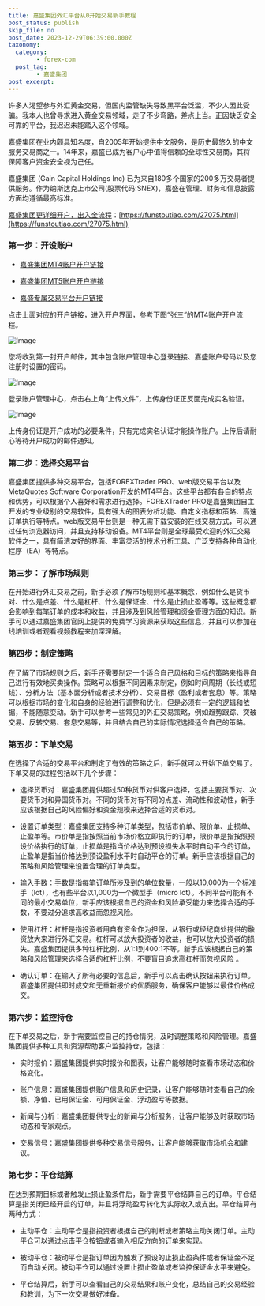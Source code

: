 ```yaml
---
title: 嘉盛集团外汇平台从0开始交易新手教程
post_status: publish
skip_file: no
post_date: 2023-12-29T06:39:00.000Z
taxonomy:
  category:
        - forex-com
  post_tag:
        - 嘉盛集团
post_excerpt: 
---
```

许多人渴望参与外汇黄金交易，但国内监管缺失导致黑平台泛滥，不少人因此受骗。我本人也曾寻求进入黄金交易领域，走了不少弯路，差点上当。正因缺乏安全可靠的平台，我迟迟未能踏入这个领域。

嘉盛集团在业内颇具知名度，自2005年开始提供中文服务，是历史最悠久的中文服务交易商之一。14年来，嘉盛已成为客户心中值得信赖的全球性交易商，其将保障客户资金安全视为己任。

嘉盛集团 (Gain Capital Holdings Inc) 已为来自180多个国家的200多万交易者提供服务。作为纳斯达克上市公司(股票代码:SNEX)，嘉盛在管理、财务和信息披露方面均遵循最高标准。

[嘉盛集团更详细开户，出入金流程](https://funstoutiao.com/27075.html)：[https://funstoutiao.com/27075.html](https://funstoutiao.com/27075.html)

### 第一步：开设账户

* [嘉盛集团MT4账户开户链接](https://s.ssgg.net/jsmt4)

* [嘉盛集团MT5账户开户链接](https://s.ssgg.net/jsmt5)

* [嘉盛专属交易平台开户链接](https://s.ssgg.net/js)

点击上面对应的开户链接，进入开户界面，参考下图“张三”的MT4账户开户流程。

![Image](https://prod-files-secure.s3.us-west-2.amazonaws.com/39ed1227-6d7d-4570-be36-9ccd4a2c4241/7a167aea-686b-400d-af59-4e18eb607a40/640.png?X-Amz-Algorithm=AWS4-HMAC-SHA256&X-Amz-Content-Sha256=UNSIGNED-PAYLOAD&X-Amz-Credential=ASIAZI2LB4667CN4OZ53%2F20251009%2Fus-west-2%2Fs3%2Faws4_request&X-Amz-Date=20251009T161309Z&X-Amz-Expires=3600&X-Amz-Security-Token=IQoJb3JpZ2luX2VjED8aCXVzLXdlc3QtMiJIMEYCIQCs7ZYEPOWpvGKGmuTIPr9MbEGza%2B11t3lz03yQOwS1TAIhAKg9cxAVw%2FnU%2FpOkMCSxs3BdfG2SQQ%2Fks21qpegCP4qdKogECNj%2F%2F%2F%2F%2F%2F%2F%2F%2F%2FwEQABoMNjM3NDIzMTgzODA1IgwwkNK2vq6eXSI1wa0q3AOS2YkTI%2Fk8Mj4SorXBapO7clbojDyfx7VgSk9WHz1wRe4v0J0Ed8U4LNvwlIe2lHQz7JkFKYswvciq%2BNIvop8RiU1TznFwYVE%2B%2BJteuFmpTVhEdKpGvmW5qp68Rsox2cO%2B%2F0uz8MDKPTwwl6DQmdZgUgONCSGxUzZAfE4opn3tudwcpt%2BwHOAhSi%2FsKytxbo8wtUi1CqUIEQ1eZJ8nBOM7ZnuS5MUz7WEwu9SNrdAPkcdzeJbbi4X1kFKuSjlBCEBKMPdY70AISZSiYcaN8zFIUHECeXrdv78RsDEsCo0S3XzjnkJEP22wxOMAr8TjqlkmEu1vJSPMmZDNqjKSTwmnYyZNtASQic80v89D6ggFP03V1ohhulJg7JenAw%2BK9%2BpbStNl5LabXbofCMp4pKCbcZeGXqzZ8EBknuINAEDRC%2BsGbC7wQwct19KMxXesVk4SR%2FLgeOMZZ6oJdHV6l8KEyAhBNE%2FZi37RLbAblj1sTwVMVnWZ5V5CdwQ2PmR34lSsdKSt83atBmSrYoG9gDbWie7l2aOF6MRE1ul%2FikwtsPhOcChPLOp%2FmcGdoyJ0QUlTBrFSCFxkBDIORIM4xz29C%2BTx19TPUZ6oPt3PApKIXltWYZx6p7O1dfEdhzCHk5%2FHBjqkAWpnsceU%2BMVgGn%2Bms3pTyYVnsijKH1u41wqnqkSuw9L3wkfloqxX5GoRpNcTv5RKqjabg7EVf6%2F1M4FrO04CEicp7w3YFHx4MNB7FDtPPRtISTeiZynQfEu3ZoCfnctk67JOWrfrTgq4JhF7Ayng2aBH%2BiqRWvMAafTdees%2FTavuAyk%2F4gpEKNH0009rn8GQihd7Lvbb4xYB78p%2BxaRimu4JMdSJ&X-Amz-Signature=6cb5357b0317cab4ab20fa61003748fb2d100de1cf318681c25c1b49c8f61701&X-Amz-SignedHeaders=host&x-amz-checksum-mode=ENABLED&x-id=GetObject)

您将收到第一封开户邮件，其中包含账户管理中心登录链接、嘉盛账户号码以及您注册时设置的密码。

![Image](https://prod-files-secure.s3.us-west-2.amazonaws.com/39ed1227-6d7d-4570-be36-9ccd4a2c4241/eaa1c6b3-2877-4284-a0e1-530e222c27fb/image.png?X-Amz-Algorithm=AWS4-HMAC-SHA256&X-Amz-Content-Sha256=UNSIGNED-PAYLOAD&X-Amz-Credential=ASIAZI2LB4667CN4OZ53%2F20251009%2Fus-west-2%2Fs3%2Faws4_request&X-Amz-Date=20251009T161309Z&X-Amz-Expires=3600&X-Amz-Security-Token=IQoJb3JpZ2luX2VjED8aCXVzLXdlc3QtMiJIMEYCIQCs7ZYEPOWpvGKGmuTIPr9MbEGza%2B11t3lz03yQOwS1TAIhAKg9cxAVw%2FnU%2FpOkMCSxs3BdfG2SQQ%2Fks21qpegCP4qdKogECNj%2F%2F%2F%2F%2F%2F%2F%2F%2F%2FwEQABoMNjM3NDIzMTgzODA1IgwwkNK2vq6eXSI1wa0q3AOS2YkTI%2Fk8Mj4SorXBapO7clbojDyfx7VgSk9WHz1wRe4v0J0Ed8U4LNvwlIe2lHQz7JkFKYswvciq%2BNIvop8RiU1TznFwYVE%2B%2BJteuFmpTVhEdKpGvmW5qp68Rsox2cO%2B%2F0uz8MDKPTwwl6DQmdZgUgONCSGxUzZAfE4opn3tudwcpt%2BwHOAhSi%2FsKytxbo8wtUi1CqUIEQ1eZJ8nBOM7ZnuS5MUz7WEwu9SNrdAPkcdzeJbbi4X1kFKuSjlBCEBKMPdY70AISZSiYcaN8zFIUHECeXrdv78RsDEsCo0S3XzjnkJEP22wxOMAr8TjqlkmEu1vJSPMmZDNqjKSTwmnYyZNtASQic80v89D6ggFP03V1ohhulJg7JenAw%2BK9%2BpbStNl5LabXbofCMp4pKCbcZeGXqzZ8EBknuINAEDRC%2BsGbC7wQwct19KMxXesVk4SR%2FLgeOMZZ6oJdHV6l8KEyAhBNE%2FZi37RLbAblj1sTwVMVnWZ5V5CdwQ2PmR34lSsdKSt83atBmSrYoG9gDbWie7l2aOF6MRE1ul%2FikwtsPhOcChPLOp%2FmcGdoyJ0QUlTBrFSCFxkBDIORIM4xz29C%2BTx19TPUZ6oPt3PApKIXltWYZx6p7O1dfEdhzCHk5%2FHBjqkAWpnsceU%2BMVgGn%2Bms3pTyYVnsijKH1u41wqnqkSuw9L3wkfloqxX5GoRpNcTv5RKqjabg7EVf6%2F1M4FrO04CEicp7w3YFHx4MNB7FDtPPRtISTeiZynQfEu3ZoCfnctk67JOWrfrTgq4JhF7Ayng2aBH%2BiqRWvMAafTdees%2FTavuAyk%2F4gpEKNH0009rn8GQihd7Lvbb4xYB78p%2BxaRimu4JMdSJ&X-Amz-Signature=7b253fedf3c06c078e3e72701ec7dfc34cfdc90ae04d36528dcadf7e85ef7c66&X-Amz-SignedHeaders=host&x-amz-checksum-mode=ENABLED&x-id=GetObject)

登录账户管理中心，点击右上角“上传文件”，上传身份证正反面完成实名验证。

![Image](https://prod-files-secure.s3.us-west-2.amazonaws.com/39ed1227-6d7d-4570-be36-9ccd4a2c4241/54090639-09fc-46b4-a135-e0289f707147/image.png?X-Amz-Algorithm=AWS4-HMAC-SHA256&X-Amz-Content-Sha256=UNSIGNED-PAYLOAD&X-Amz-Credential=ASIAZI2LB4667CN4OZ53%2F20251009%2Fus-west-2%2Fs3%2Faws4_request&X-Amz-Date=20251009T161309Z&X-Amz-Expires=3600&X-Amz-Security-Token=IQoJb3JpZ2luX2VjED8aCXVzLXdlc3QtMiJIMEYCIQCs7ZYEPOWpvGKGmuTIPr9MbEGza%2B11t3lz03yQOwS1TAIhAKg9cxAVw%2FnU%2FpOkMCSxs3BdfG2SQQ%2Fks21qpegCP4qdKogECNj%2F%2F%2F%2F%2F%2F%2F%2F%2F%2FwEQABoMNjM3NDIzMTgzODA1IgwwkNK2vq6eXSI1wa0q3AOS2YkTI%2Fk8Mj4SorXBapO7clbojDyfx7VgSk9WHz1wRe4v0J0Ed8U4LNvwlIe2lHQz7JkFKYswvciq%2BNIvop8RiU1TznFwYVE%2B%2BJteuFmpTVhEdKpGvmW5qp68Rsox2cO%2B%2F0uz8MDKPTwwl6DQmdZgUgONCSGxUzZAfE4opn3tudwcpt%2BwHOAhSi%2FsKytxbo8wtUi1CqUIEQ1eZJ8nBOM7ZnuS5MUz7WEwu9SNrdAPkcdzeJbbi4X1kFKuSjlBCEBKMPdY70AISZSiYcaN8zFIUHECeXrdv78RsDEsCo0S3XzjnkJEP22wxOMAr8TjqlkmEu1vJSPMmZDNqjKSTwmnYyZNtASQic80v89D6ggFP03V1ohhulJg7JenAw%2BK9%2BpbStNl5LabXbofCMp4pKCbcZeGXqzZ8EBknuINAEDRC%2BsGbC7wQwct19KMxXesVk4SR%2FLgeOMZZ6oJdHV6l8KEyAhBNE%2FZi37RLbAblj1sTwVMVnWZ5V5CdwQ2PmR34lSsdKSt83atBmSrYoG9gDbWie7l2aOF6MRE1ul%2FikwtsPhOcChPLOp%2FmcGdoyJ0QUlTBrFSCFxkBDIORIM4xz29C%2BTx19TPUZ6oPt3PApKIXltWYZx6p7O1dfEdhzCHk5%2FHBjqkAWpnsceU%2BMVgGn%2Bms3pTyYVnsijKH1u41wqnqkSuw9L3wkfloqxX5GoRpNcTv5RKqjabg7EVf6%2F1M4FrO04CEicp7w3YFHx4MNB7FDtPPRtISTeiZynQfEu3ZoCfnctk67JOWrfrTgq4JhF7Ayng2aBH%2BiqRWvMAafTdees%2FTavuAyk%2F4gpEKNH0009rn8GQihd7Lvbb4xYB78p%2BxaRimu4JMdSJ&X-Amz-Signature=eaf8e4e98a8ecf577ce150273a1542821029b483947e32d489f26ab1ae45342f&X-Amz-SignedHeaders=host&x-amz-checksum-mode=ENABLED&x-id=GetObject)

上传身份证是开户成功的必要条件，只有完成实名认证才能操作账户。上传后请耐心等待开户成功的邮件通知。

### 第二步：选择交易平台

嘉盛集团提供多种交易平台，包括FOREXTrader PRO、web版交易平台以及MetaQuotes Software Corporation开发的MT4平台。这些平台都有各自的特点和优势，可以根据个人喜好和需求进行选择。FOREXTrader PRO是嘉盛集团自主开发的专业级别的交易软件，具有强大的图表分析功能、自定义指标和策略、高速订单执行等特点。web版交易平台则是一种无需下载安装的在线交易方式，可以通过任何浏览器访问，并且支持移动设备。MT4平台则是全球最受欢迎的外汇交易软件之一，具有简洁友好的界面、丰富灵活的技术分析工具、广泛支持各种自动化程序（EA）等特点。

### 第三步：了解市场规则

在开始进行外汇交易之前，新手必须了解市场规则和基本概念，例如什么是货币对、什么是点差、什么是杠杆、什么是保证金、什么是止损止盈等等。这些概念都会影响到每笔订单的成本和收益，并且涉及到风险管理和资金管理方面的知识。新手可以通过嘉盛集团官网上提供的免费学习资源来获取这些信息，并且可以参加在线培训或者观看视频教程来加深理解。

### 第四步：制定策略

在了解了市场规则之后，新手还需要制定一个适合自己风格和目标的策略来指导自己进行有效地买卖操作。策略可以根据不同因素来制定，例如时间周期（长线或短线）、分析方法（基本面分析或者技术分析）、交易目标（盈利或者套息）等。策略可以根据市场的变化和自身的经验进行调整和优化，但是必须有一定的逻辑和依据，不能随意变动。新手可以参考一些常见的外汇交易策略，例如趋势跟踪、突破交易、反转交易、套息交易等，并且结合自己的实际情况选择适合自己的策略。

### 第五步：下单交易

在选择了合适的交易平台和制定了有效的策略之后，新手就可以开始下单交易了。下单交易的过程包括以下几个步骤：

* 选择货币对：嘉盛集团提供超过50种货币对供客户选择，包括主要货币对、次要货币对和异国货币对。不同的货币对有不同的点差、流动性和波动性，新手应该根据自己的风险偏好和资金规模来选择合适的货币对。

* 设置订单类型：嘉盛集团支持多种订单类型，包括市价单、限价单、止损单、止盈单等。市价单是指按照当前市场价格立即执行的订单，限价单是指按照预设价格执行的订单，止损单是指当价格达到预设损失水平时自动平仓的订单，止盈单是指当价格达到预设盈利水平时自动平仓的订单。新手应该根据自己的策略和风险管理来设置合理的订单类型。

* 输入手数：手数是指每笔订单所涉及到的单位数量，一般以10,000为一个标准手（lot），也有些平台以1,000为一个微型手（micro lot）。不同平台可能有不同的最小交易单位，新手应该根据自己的资金和风险承受能力来选择合适的手数，不要过分追求高收益而忽视风险。

* 使用杠杆：杠杆是指投资者用自有资金作为担保，从银行或经纪商处提供的融资放大来进行外汇交易。杠杆可以放大投资者的收益，也可以放大投资者的损失。嘉盛集团提供多种杠杆比例，从1:1到400:1不等。新手应该根据自己的策略和风险管理来选择合适的杠杆比例，不要盲目追求高杠杆而忽视风险 。

* 确认订单：在输入了所有必要的信息后，新手可以点击确认按钮来执行订单。嘉盛集团提供即时成交和无重新报价的优质服务，确保客户能够以最佳价格成交。

### 第六步：监控持仓

在下单交易之后，新手需要监控自己的持仓情况，及时调整策略和风险管理。嘉盛集团提供多种工具和资源帮助客户监控持仓，包括：

* 实时报价：嘉盛集团提供实时报价和图表，让客户能够随时查看市场动态和价格变化。

* 账户信息：嘉盛集团提供账户信息和历史记录，让客户能够随时查看自己的余额、净值、已用保证金、可用保证金、浮动盈亏等数据。

* 新闻与分析：嘉盛集团提供专业的新闻与分析服务，让客户能够及时获取市场动态和专家观点。

* 交易信号：嘉盛集团提供多种交易信号服务，让客户能够获取市场机会和建议。

### 第七步：平仓结算

在达到预期目标或者触发止损止盈条件后，新手需要平仓结算自己的订单。平仓结算是指关闭已经开启的订单，并且将浮动盈亏转化为实际收入或支出。平仓结算有两种方式：

* 主动平仓：主动平仓是指投资者根据自己的判断或者策略主动关闭订单。主动平仓可以通过点击平仓按钮或者输入相反方向的订单来实现。

* 被动平仓：被动平仓是指订单因为触发了预设的止损止盈条件或者保证金不足而自动关闭。被动平仓可以通过设置止损止盈单或者监控保证金水平来避免。

* 平仓结算后，新手可以查看自己的交易结果和账户变化，总结自己的交易经验和教训，为下一次交易做好准备。